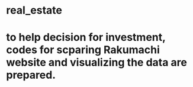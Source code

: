 # real_estate
# to help decision for investment, codes for scparing Rakumachi website and visualizing the data are prepared. 
